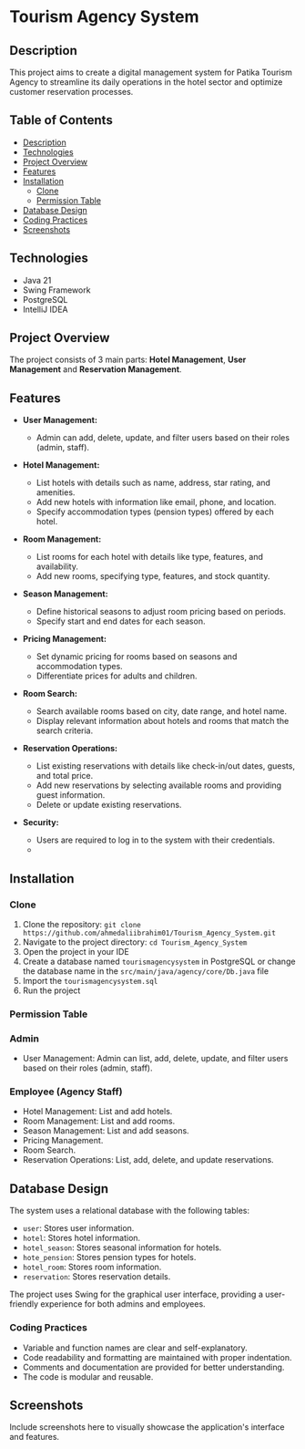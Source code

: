 
# Tourism Agency System

## Description

This project aims to create a digital management system for Patika Tourism Agency to streamline its daily operations in the hotel sector and optimize customer reservation processes.


## Table of Contents

- [Description](#description)
- [Technologies](#technologies)
- [Project Overview](#project-overview)
- [Features](#features)
- [Installation](#installation)
    - [Clone](#clone)
    - [Permission Table](#permission-table)
- [Database Design](#database-design)
- [Coding Practices](#coding-practices)
- [Screenshots](#screenshots)

## Technologies

- Java 21
- Swing Framework
- PostgreSQL
- IntelliJ IDEA

## Project Overview

The project consists of 3 main parts: **Hotel Management**, **User Management** and **Reservation Management**.

## Features

- **User Management:**
    - Admin can add, delete, update, and filter users based on their roles (admin, staff).

- **Hotel Management:**
    - List hotels with details such as name, address, star rating, and amenities.
    - Add new hotels with information like email, phone, and location.
    - Specify accommodation types (pension types) offered by each hotel.

- **Room Management:**
    - List rooms for each hotel with details like type, features, and availability.
    - Add new rooms, specifying type, features, and stock quantity.

- **Season Management:**
    - Define historical seasons to adjust room pricing based on periods.
    - Specify start and end dates for each season.

- **Pricing Management:**
    - Set dynamic pricing for rooms based on seasons and accommodation types.
    - Differentiate prices for adults and children.

- **Room Search:**
    - Search available rooms based on city, date range, and hotel name.
    - Display relevant information about hotels and rooms that match the search criteria.

- **Reservation Operations:**
    - List existing reservations with details like check-in/out dates, guests, and total price.
    - Add new reservations by selecting available rooms and providing guest information.
    - Delete or update existing reservations.
- **Security:**
    - Users are required to log in to the system with their credentials.
    - 
## Installation

### Clone

1. Clone the repository: `git clone https://github.com/ahmedaliibrahim01/Tourism_Agency_System.git`
2. Navigate to the project directory: `cd Tourism_Agency_System`
3. Open the project in your IDE
4. Create a database named `tourismagencysystem` in PostgreSQL or change the database name in the `src/main/java/agency/core/Db.java` file
5. Import the `tourismagencysystem.sql`
6. Run the project

### Permission Table

### Admin

- User Management: Admin can list, add, delete, update, and filter users based on their roles (admin, staff).

### Employee (Agency Staff)

- Hotel Management: List and add hotels.
- Room Management: List and add rooms.
- Season Management: List and add seasons.
- Pricing Management.
- Room Search.
- Reservation Operations: List, add, delete, and update reservations.


## Database Design

The system uses a relational database with the following tables:

- `user`: Stores user information.
- `hotel`: Stores hotel information.
- `hotel_season`: Stores seasonal information for hotels.
- `hote_pension`: Stores pension types for hotels.
- `hotel_room`: Stores room information.
- `reservation`: Stores reservation details.

The project uses Swing for the graphical user interface, providing a user-friendly experience for both admins and employees.

### Coding Practices

- Variable and function names are clear and self-explanatory.
- Code readability and formatting are maintained with proper indentation.
- Comments and documentation are provided for better understanding.
- The code is modular and reusable.

## Screenshots

Include screenshots here to visually showcase the application's interface and features.
